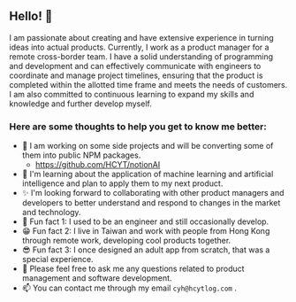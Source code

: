 ## Hello! 👋
I am passionate about creating and have extensive experience in turning ideas into actual products. Currently, I work as a product manager for a remote cross-border team. I have a solid understanding of programming and development and can effectively communicate with engineers to coordinate and manage project timelines, ensuring that the product is completed within the allotted time frame and meets the needs of customers. I am also committed to continuous learning to expand my skills and knowledge and further develop myself.

### Here are some thoughts to help you get to know me better:

- 🔭 I am working on some side projects and will be converting some of them into public NPM packages.
  - https://github.com/HCYT/notionAI 
- 🌱 I'm learning about the application of machine learning and artificial intelligence and plan to apply them to my next product.
- ✨ I'm looking forward to collaborating with other product managers and developers to better understand and respond to changes in the market and technology.
- 🧐 Fun fact 1: I used to be an engineer and still occasionally develop.
- 😁 Fun fact 2: I live in Taiwan and work with people from Hong Kong through remote work, developing cool products together.
- 😎 Fun fact 3: I once designed an adult app from scratch, that was a special experience.
- 💬 Please feel free to ask me any questions related to product management and software development.
- 📫 You can contact me through my email `cyh@hcytlog.com` .
